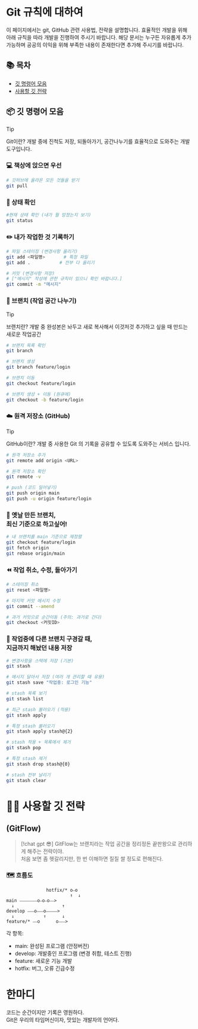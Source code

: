 # Git 규칙에 대하여

이 페이지에서는 git, GitHub 관련 사용법, 전략을 설명합니다.
효율적인 개발을 위해 아래 규칙을 따라 개발을 진행하여 주시기 바랍니다.
해당 문서는 누구든 자유롭게 추가 가능하며 공공의 이익을 위해 부족한 내용이 존재한다면 추가해 주시기를 바랍니다.

## 📚 목차
- [깃 명령어 모음](#📦-깃-명령어-모음)
- [사용할 깃 전략](#👨‍🎨-사용할-깃-전략)

## 📦 깃 명령어 모음

> [!tip]  
> Git이란? 개발 중에 진척도 저장, 되돌아가기, 공간나누기를 효율적으로 도와주는 개발 도구입니다.

### 💻 책상에 앉으면 우선
```bash
# 깃허브에 올라온 모든 것들을 받기
git pull
```

### 👀 상태 확인
```bash
#현재 상태 확인 (내가 뭘 망쳤는지 보기)
git status
```

### ✏️ 내가 작업한 것 기록하기
```bash
# 파일 스테이징 (변경사항 올리기)
git add <파일명>		# 특정 파일
git add .			# 전부 다 올리기
```

```bash
# 커밋 (변경사항 저장)
# ["메시지" 작성에 관한 규칙이 있으니 확인 바랍니다.]
git commit -m "메시지"
```

### 🪾 브랜치 (작업 공간 나누기)
> [!tip]
> 브랜치란? 개발 중 완성본은 놔두고 새로 복사해서 이것저것 추가하고 싶을 때 만드는 새로운 작업공간

```bash
# 브랜치 목록 확인
git branch
```

```bash
# 브랜치 생성
git branch feature/login
```

```bash
# 브랜치 이동
git checkout feature/login
```

```bash
# 브랜치 생성 + 이동 (원큐에)
git checkout -b feature/login
```

### ☁️ 원격 저장소 (GitHub)

> [!tip]
> GitHub이란? 개발 중 사용한 Git 의 기록을 공유할 수 있도록 도와주는 서비스 입니다. 

```bash
# 원격 저장소 추가
git remote add origin <URL>
```

```bash
# 원격 저장소 확인
git remote -v
```

```bash
# push (코드 밀어넣기)
git push origin main
git push -u origin feature/login
```

### 💩 옛날 만든 브랜치, <br> 최신 기준으로 하고싶어!

```bash
# 내 브랜치를 main 기준으로 재정렬
git checkout feature/login
git fetch origin
git rebase origin/main
```

### ⏪ 작업 취소, 수정, 돌아가기
```bash
# 스테이징 취소
git reset <파일명>
```

```bash
# 마지막 커밋 메시지 수정
git commit --amend
```

```bash
# 과거 커밋으로 순간이동 (주의: 과거로 간다)
git checkout <커밋ID>
```

### 🚕 작업중에 다른 브랜치 구경갈 때, <br> 지금까지 해놨던 내용 저장

```bash
# 변경사항을 스택에 저장 (기본)
git stash
```
```bash
# 메시지 달아서 저장 (여러 개 관리할 때 유용)
git stash save "작업중: 로그인 기능"
```
```bash
# stash 목록 보기
git stash list
```
```bash
# 최근 stash 불러오기 (적용)
git stash apply
```
```bash
# 특정 stash 불러오기
git stash apply stash@{2}
```
```bash
# stash 적용 + 목록에서 제거
git stash pop
```
```bash
# 특정 stash 제거
git stash drop stash@{0}
```
```bash
# stash 전부 날리기
git stash clear
```

# 👨‍🎨 사용할 깃 전략
## **(GitFlow)**
> [!chat gpt 😎]
> GitFlow는 브랜치라는 작업 공간을 정리정돈 끝판왕으로 관리하게 해주는 전략이야.  
처음 보면 좀 헷갈리지만, 한 번 이해하면 질질 쌀 정도로 편해진다.

### 🗺️ 흐름도
```
               hotfix/* o⎯o
                        ↑  ↓
main ⎯⎯⎯⎯⎯⎯⎯⎯o⎯o⎯o⎯⎯>  
  ↓                  ↑
develop ⎯⎯⎯o⎯⎯⎯o⎯⎯⎯⎯⎯>
  ↓       	  ↑      ↓
feature/* ⎯⎯o      o⎯⎯⎯>
```
각 항목:
- main: 완성된 프로그램 (안정버전)
- develop: 개발중인 프로그램 (변경 취합, 테스트 진행)
- feature: 새로운 기능 개발
- hotfix: 버그, 오류 긴급수정


# 한마디
코드는 순간이지만 기록은 영원하다.  
Git은 우리의 타임머신이자, 맛있는 개발자의 언어다. 